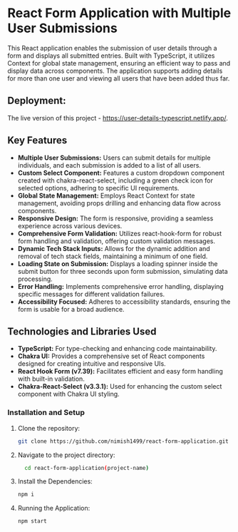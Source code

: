 # React Form Application with Multiple User Submissions

This React application enables the submission of user details through a form and displays all submitted entries. Built with TypeScript, it utilizes Context for global state management, ensuring an efficient way to pass and display data across components. The application supports adding details for more than one user and viewing all users that have been added thus far.

## Deployment:

The live version of this project - https://user-details-typescript.netlify.app/.

## Key Features

- **Multiple User Submissions:** Users can submit details for multiple individuals, and each submission is added to a list of all users.
- **Custom Select Component:** Features a custom dropdown component created with chakra-react-select, including a green check icon for selected options, adhering to specific UI requirements.
- **Global State Management:** Employs React Context for state management, avoiding props drilling and enhancing data flow across components.
- **Responsive Design:** The form is responsive, providing a seamless experience across various devices.
- **Comprehensive Form Validation:** Utilizes react-hook-form for robust form handling and validation, offering custom validation messages.
- **Dynamic Tech Stack Inputs:** Allows for the dynamic addition and removal of tech stack fields, maintaining a minimum of one field.
- **Loading State on Submission:** Displays a loading spinner inside the submit button for three seconds upon form submission, simulating data processing.
- **Error Handling:** Implements comprehensive error handling, displaying specific messages for different validation failures.
- **Accessibility Focused:** Adheres to accessibility standards, ensuring the form is usable for a broad audience.

## Technologies and Libraries Used

- **TypeScript:** For type-checking and enhancing code maintainability.
- **Chakra UI:** Provides a comprehensive set of React components designed for creating intuitive and responsive UIs.
- **React Hook Form (v7.39):** Facilitates efficient and easy form handling with built-in validation.
- **Chakra-React-Select (v3.3.1):** Used for enhancing the custom select component with Chakra UI styling.

### Installation and Setup

1. Clone the repository:
   ```sh
   git clone https://github.com/nimish1499/react-form-application.git

2. Navigate to the project directory:
   ```sh
     cd react-form-application(project-name)
3. Install the Dependencies:
   ```sh
   npm i 
4. Running the Application:
   ```sh
   npm start
